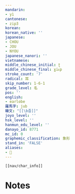 ```yaml
---
mandarin:
- yì
cantonese:
- zip3
korean:
korean_native: ''
japanese:
- CHOU
- JOU
- NYOU
japanese_nanori: ''
vietnamese:
middle_chinese_initial: ʈ
middle_chinese_final: ɣiᴇp
stroke_count: '7'
radical: 耳
skip_number: 1-6-1
grade_level: 名
pos: ''
english:
- earlobe
羅馬字: jub
韓文: "[[\b줍]]"
joyo_level: ''
hsk_level: ''
hanmun_edu_level: ''
danayo_id: 8771
mc_id: 0
graphemic_classification: 象形
stand_in: 'FALSE'
aliases:
- 𦔮
---
```

```meta-bind-embed
[[nav/char_info]]
```

# Notes
